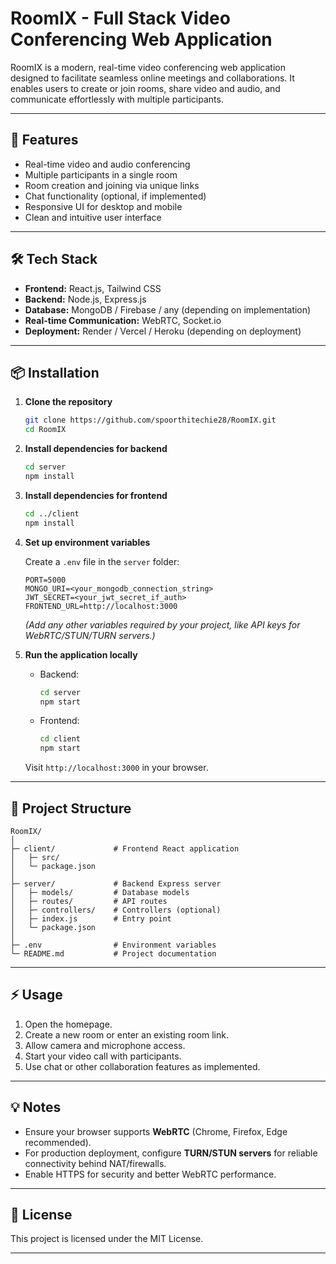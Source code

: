 # RoomIX - Full Stack Video Conferencing Web Application

RoomIX is a modern, real-time video conferencing web application designed to facilitate seamless online meetings and collaborations. It enables users to create or join rooms, share video and audio, and communicate effortlessly with multiple participants.

---

## 🚀 Features

* Real-time video and audio conferencing
* Multiple participants in a single room
* Room creation and joining via unique links
* Chat functionality (optional, if implemented)
* Responsive UI for desktop and mobile
* Clean and intuitive user interface

---

## 🛠 Tech Stack

* **Frontend:** React.js, Tailwind CSS
* **Backend:** Node.js, Express.js
* **Database:** MongoDB / Firebase / any (depending on implementation)
* **Real-time Communication:** WebRTC, Socket.io
* **Deployment:** Render / Vercel / Heroku (depending on deployment)

---

## 📦 Installation

1. **Clone the repository**

   ```bash
   git clone https://github.com/spoorthitechie28/RoomIX.git
   cd RoomIX
   ```

2. **Install dependencies for backend**

   ```bash
   cd server
   npm install
   ```

3. **Install dependencies for frontend**

   ```bash
   cd ../client
   npm install
   ```

4. **Set up environment variables**

   Create a `.env` file in the `server` folder:

   ```env
   PORT=5000
   MONGO_URI=<your_mongodb_connection_string>
   JWT_SECRET=<your_jwt_secret_if_auth>
   FRONTEND_URL=http://localhost:3000
   ```

   *(Add any other variables required by your project, like API keys for WebRTC/STUN/TURN servers.)*

5. **Run the application locally**

   * Backend:

     ```bash
     cd server
     npm start
     ```

   * Frontend:

     ```bash
     cd client
     npm start
     ```

   Visit `http://localhost:3000` in your browser.

---

## 📁 Project Structure

```
RoomIX/
│
├─ client/             # Frontend React application
│   ├─ src/
│   └─ package.json
│
├─ server/             # Backend Express server
│   ├─ models/         # Database models
│   ├─ routes/         # API routes
│   ├─ controllers/    # Controllers (optional)
│   ├─ index.js        # Entry point
│   └─ package.json
│
├─ .env                # Environment variables
└─ README.md           # Project documentation
```

---

## ⚡ Usage

1. Open the homepage.
2. Create a new room or enter an existing room link.
3. Allow camera and microphone access.
4. Start your video call with participants.
5. Use chat or other collaboration features as implemented.

---

## 💡 Notes

* Ensure your browser supports **WebRTC** (Chrome, Firefox, Edge recommended).
* For production deployment, configure **TURN/STUN servers** for reliable connectivity behind NAT/firewalls.
* Enable HTTPS for security and better WebRTC performance.

---

## 📝 License

This project is licensed under the MIT License.

---
